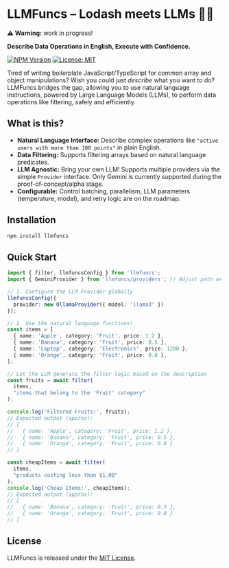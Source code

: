 # LLMFuncs – Lodash meets LLMs 🤖✨

⚠️ **Warning:** work in progress!

**Describe Data Operations in English, Execute with Confidence.**

[![NPM Version](https://img.shields.io/npm/v/@llmfuncs/llmfuncs?style=flat-square)](https://www.npmjs.com/package/@llmfuncs/funcs)
[![License: MIT](https://img.shields.io/badge/License-MIT-yellow.svg?style=flat-square)](https://opensource.org/licenses/MIT)

Tired of writing boilerplate JavaScript/TypeScript for common array and object manipulations? Wish you could just *describe* what you want to do? LLMFuncs bridges the gap, allowing you to use natural language instructions, powered by Large Language Models (LLMs), to perform data operations like filtering, safely and efficiently.

## What is this?

* **Natural Language Interface:** Describe complex operations like `"active users with more than 100 points"` in plain English.
* **Data Filtering:** Supports filtering arrays based on natural language predicates.
* **LLM Agnostic:** Bring your own LLM! Supports multiple providers via the simple `Provider` interface. Only Gemini is currently supported during the proof-of-concept/alpha stage.
* **Configurable:** Control batching, parallelism, LLM parameters (temperature, model), and retry logic are on the roadmap.

## Installation

```bash
npm install llmfuncs
```
## Quick Start

```typescript
import { filter, llmfuncsConfig } from 'llmfuncs';
import { GeminiProvider } from 'llmfuncs/providers'; // Adjust path as needed

// 1. Configure the LLM Provider globally
llmfuncsConfig({
  provider: new OllamaProvider({ model: 'llama3' })
});

// 2. Use the natural language functions!
const items = [
  { name: 'Apple', category: 'Fruit', price: 1.2 },
  { name: 'Banana', category: 'Fruit', price: 0.5 },
  { name: 'Laptop', category: 'Electronics', price: 1200 },
  { name: 'Orange', category: 'Fruit', price: 0.8 },
];

// Let the LLM generate the filter logic based on the description
const fruits = await filter(
  items,
  "items that belong to the 'Fruit' category"
);

console.log('Filtered Fruits:', fruits);
// Expected output (approx):
// [
//   { name: 'Apple', category: 'Fruit', price: 1.2 },
//   { name: 'Banana', category: 'Fruit', price: 0.5 },
//   { name: 'Orange', category: 'Fruit', price: 0.8 }
// ]

const cheapItems = await filter(
  items,
  "products costing less than $1.00"
);
console.log('Cheap Items:', cheapItems);
// Expected output (approx):
// [
//   { name: 'Banana', category: 'Fruit', price: 0.5 },
//   { name: 'Orange', category: 'Fruit', price: 0.8 }
// ]

```

## License

LLMFuncs is released under the [MIT License](LICENSE).